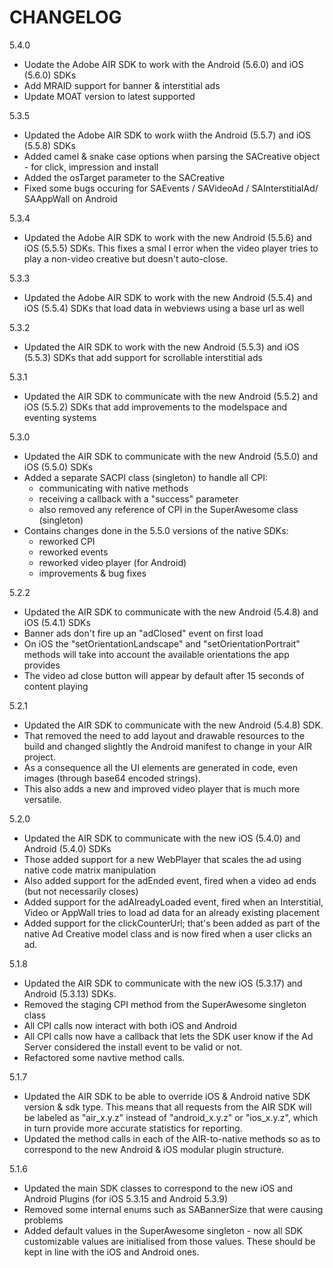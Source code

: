 CHANGELOG
=========

5.4.0
 - Uodate the Adobe AIR SDK to work with the Android (5.6.0) and iOS (5.6.0) SDKs
 - Add MRAID support for banner & interstitial ads
 - Update MOAT version to latest supported

5.3.5
 - Updated the Adobe AIR SDK to work wiith the Android (5.5.7) and iOS (5.5.8) SDKs
 - Added camel & snake case options when parsing the SACreative object - for click, impression and install
 - Added the osTarget parameter to the SACreative
 - Fixed some bugs occuring for SAEvents / SAVideoAd / SAInterstitialAd/ SAAppWall on Android

5.3.4
 - Updated the Adobe AIR SDK to work with the new Android (5.5.6) and iOS (5.5.5) SDKs. This fixes a smal
l error when the video player tries to play a non-video creative but doesn't auto-close.

5.3.3
 - Updated the Adobe AIR SDK to work with the new Android (5.5.4) and iOS (5.5.4) SDKs that load data in webviews using a base url as well

5.3.2
 - Updated the AIR SDK to work with the new Android (5.5.3) and iOS (5.5.3) SDKs that add support for scrollable interstitial ads

5.3.1
 - Updated the AIR SDK to communicate with the new Android (5.5.2) and iOS (5.5.2) SDKs that add improvements to the modelspace and eventing systems

5.3.0
 - Updated the AIR SDK to communicate with the new Android (5.5.0) and iOS (5.5.0) SDKs
 - Added a separate SACPI class (singleton) to handle all CPI:
    - communicating with native methods
    - receiving a callback with a "success" parameter
    - also removed any reference of CPI in the SuperAwesome class (singleton)
 - Contains changes done in the 5.5.0 versions of the native SDKs:
    - reworked CPI
    - reworked events
    - reworked video player (for Android)
    - improvements & bug fixes

5.2.2
 - Updated the AIR SDK to communicate with the new Android (5.4.8) and iOS (5.4.1) SDKs
 - Banner ads don't fire up an "adClosed" event on first load
 - On iOS the "setOrientationLandscape" and "setOrientationPortrait" methods will take into account the available orientations the app provides
 - The video ad close button will appear by default after 15 seconds of content playing

5.2.1
 - Updated the AIR SDK to communicate with the new Android (5.4.8) SDK. 
 - That removed the need to add layout and drawable resources to the build and changed slightly the Android manifest to change in your AIR project.
 - As a consequence all the UI elements are generated in code, even images (through base64 encoded strings).
 - This also adds a new and improved video player that is much more versatile.

5.2.0
 - Updated the AIR SDK to communicate with the new iOS (5.4.0) and Android (5.4.0) SDKs
 - Those added support for a new WebPlayer that scales the ad using native code matrix manipulation
 - Also added support for the adEnded event, fired when a video ad ends (but not necessarily closes)
 - Added support for the adAlreadyLoaded event, fired when an Interstitial, Video or AppWall tries to load ad data for an already existing placement
 - Added support for the clickCounterUrl; that's been added as part of the native Ad Creative model class and is now fired when a user clicks an ad.

5.1.8
 - Updated the AIR SDK to communicate with the new iOS (5.3.17) and Android (5.3.13) SDKs.
 - Removed the staging CPI method from the SuperAwesome singleton class
 - All CPI calls now interact with both iOS and Android
 - All CPI calls now have a callback that lets the SDK user know if the Ad Server considered the install event to be valid or not.
 - Refactored some navtive method calls.

5.1.7
 - Updated the AIR SDK to be able to override iOS & Android native SDK version & sdk type. This means that all requests from the AIR SDK will be labeled as "air_x.y.z" instead of "android_x.y.z" or "ios_x.y.z", which in turn provide more accurate statistics for reporting.
 - Updated the method calls in each of the AIR-to-native methods so as to correspond to the new Android & iOS modular plugin structure.

5.1.6
 - Updated the main SDK classes to correspond to the new iOS and Android Plugins (for iOS 5.3.15 and Android 5.3.9)
 - Removed some internal enums such as SABannerSize that were causing problems
 - Added default values in the SuperAwesome singleton - now all SDK customizable values are initialised from those values. These should be kept in line with the iOS and Android ones.
